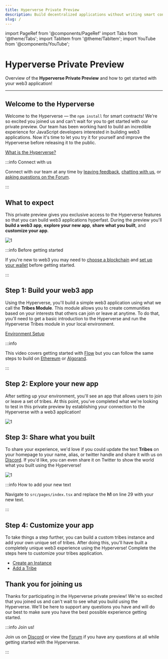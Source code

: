 ```yaml
---
title: Hyperverse Private Preview
description: Build decentralized applications without writing smart contract code.
slug: /
---
```


import PageRef from '@components/PageRef'
import Tabs from '@theme/Tabs';
import TabItem from '@theme/TabItem';
import YouTube from '@components/YouTube';

# Hyperverse Private Preview

Overview of the **Hyperverse Private Preview** and how to get started with your web3 application!

---

## Welcome to the Hyperverse

Welcome to the Hyperverse — the `npm install` for smart contracts! We're so excited you joined us and can't wait for you to get started with our private preview. Our team has been working hard to build an incredible experience for JavaScript developers interested in building web3 applications. Now it's time to let you try it for yourself and improve the Hyperverse before releasing it to the public.

[What is the Hyperverse?](/basics/welcome)

:::info Connect with us

Connect with our team at any time by [leaving feedback](https://github.com/decentology/hyperverse-docs/issues/new), [chatting with us](https://discord.com/invite/uqecGxg), or [asking questions on the Forum](https://forum.decentology.com/).

:::

## What to expect

This private preview gives you exclusive access to the Hyperverse features so that you can build web3 applications hyperfast. During the preview you'll **build a web3 app**, **explore your new app**, **share what you built**, and **customize your app**.

![1](/img/content/docs/private-preview/process.png)

:::info Before getting started

If you're new to web3 you may need to [choose a blockchain](/build/blockchain/overview) and [set up your wallet](/learn/wallet/overview) before getting started.

:::

## Step 1: Build your web3 app

Using the Hyperverse, you'll build a simple web3 application using what we call the **Tribes Module**. This module allows you to create communities based on your interests that others can join or leave at anytime. To do that, you'll need to get a basic introduction to the Hyperverse and run the Hyperverse Tribes module in your local environment.

[Environment Setup](/basics/environment)

<YouTube videoId="QuskcrR03Iw"/>

:::info

This video covers getting started with [Flow](/build/blockchain/flow) but you can follow the same steps to build on [Ethereum](build/blockchain/ethereum) or [Algorand](build/blockchain/algorand).

:::

## Step 2: Explore your new app

After setting up your environment, you'll see an app that allows users to join or leave a set of tribes. At this point, you've completed what we're looking to test in this private preview by establishing your connection to the Hyperverse with a web3 application!

![1](/img/content/docs/tribes/1.png)

## Step 3: Share what you built

To share your experience, we'd love if you could update the text **Tribes** on your homepage to your name, alias, or twitter handle and share it with us on [Discord](https://discord.com/invite/uqecGxg). If you'd like, you can even share it on Twitter to show the world what you built using the Hyperverse!

![1](/img/content/docs/tribes/new-text.png)

:::info How to add your new text

Navigate to `src/pages/index.tsx` and replace the **h1** on line 29 with your new text.

:::

## Step 4: Customize your app

To take things a step further, you can build a custom tribes instance and add your own unique set of tribes. After doing this, you'll have built a completely unique web3 experience using the Hyperverse! Complete the steps here to customize your tribes application.

- [Create an Instance](/learn/hyperverse/create-instance)
- [Add a Tribe](/module/tribes#add-a-tribe)

## Thank you for joining us

Thanks for participating in the Hyperverse private preview! We're so excited that you joined us and can't wait to see what you build using the Hyperverse. We'll be here to support any questions you have and will do our best to make sure you have the best possible experience getting started.

:::info Join us!

Join us on [Discord](https://discord.com/invite/uqecGxg) or view the [Forum](https://forum.decentology.com/) if you have any questions at all while getting started with the Hyperverse.

:::

